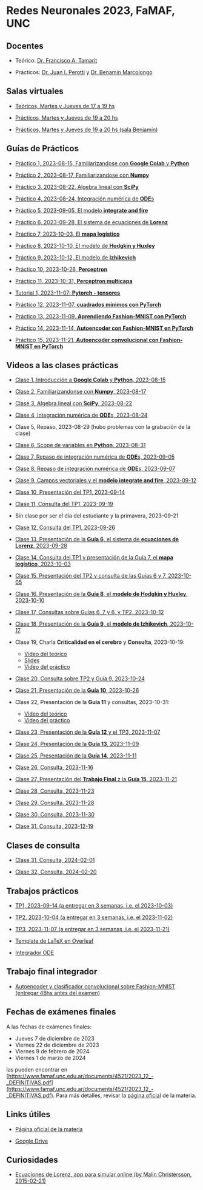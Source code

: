 # Redes Neuronales 2023, FaMAF, UNC

## Docentes

* Teórico: [Dr. Francisco A. Tamarit](mailto:francisco.tamarit@unc.edu.ar)

* Prácticos: [Dr. Juan I. Perotti](mailto:juan.perotti@unc.edu.ar) y [Dr. Benamín Marcolongo](mailto:benjaminmarcolongo@unc.edu.ar)

## Salas virtuales

* [Teóricos, Martes y Jueves de 17 a 19 hs](https://meet.google.com/mzi-bvbq-fch)

* [Prácticos, Martes y Jueves de 19 a 20 hs](https://meet.google.com/mxn-kaid-oxe)

* [Prácticos, Martes y Jueves de 19 a 20 hs (sala Benjamín)](https://meet.google.com/kcg-grrz-qin)

## Guías de Prácticos

* [Práctico 1, 2023-08-15, Familiarizandose con **Google Colab** y **Python**](https://colab.research.google.com/drive/1CYy-_uAJmKVGTQa_9X1fg6prJ3wSITLd?usp=sharing)

* [Práctico 2, 2023-08-17, Familiarizandose con **Numpy**](https://colab.research.google.com/drive/11RaUdM1M3J8e8eDuUyF8NHWOSDg1BcZF?usp=drive_link)

* [Práctico 3, 2023-08-22, Algebra lineal con **SciPy**](https://colab.research.google.com/drive/1wDf3TKlNRAQSwNnSWMkBRU0akWSYj5FJ?usp=drive_link)

* [Práctico 4, 2023-08-24, Integración numérica de **ODE**s](https://colab.research.google.com/drive/1HU6zDd6cAyUIBsK-MDTevFCC2MZnQgkG?usp=drive_link)

* [Práctico 5, 2023-09-05, El modelo **integrate and fire**](https://colab.research.google.com/drive/17atccOmbVA5gGkfh6m9C3N5HQHUCiItZ?usp=drive_link)

* [Práctico 6, 2023-09-28, El sistema de ecuaciones de **Lorenz**](https://colab.research.google.com/drive/1YJGRStaSeM-Fy3aQEu8TJe2Cr15B2Zm_?usp=drive_link)

* [Práctico 7, 2023-10-03, El **mapa logístico**](https://colab.research.google.com/drive/1FYhG0zPQZ_ivhN8bP9tbWzkhPB2HYoux?usp=drive_link)

* [Práctico 8, 2023-10-10, El modelo de **Hodgkin y Huxley**](https://colab.research.google.com/drive/1wzXd6o-Z1vlT_LdHnhEExGf5NIxCkXRm?usp=drive_link)

* [Práctico 9, 2023-10-12, El modelo de **Izhikevich**](https://colab.research.google.com/drive/1aEqZLJMZ1cPU7Ll9SLhIE0mt2g9MZWNL?usp=drive_link)

* [Práctico 10, 2023-10-26, **Perceptron**](https://colab.research.google.com/drive/1OD22scxxLZJqvb_xAVDDYCqet_LDtqix?usp=drive_link)

* [Práctico 11, 2023-10-31, **Perceptron multicapa**](https://colab.research.google.com/drive/1MKwuCx5Ka8yda4FTjbRRd4uLsJq6MglV?usp=drive_link)

* [Tutorial 1, 2023-11-07: **Pytorch - tensores**](https://colab.research.google.com/drive/1rZ2rG0lYGRyGJEl_vd3YE-LnT2lphXah?usp=drive_link)

* [Práctico 12, 2023-11-07, **cuadrados mínimos con PyTorch**](https://colab.research.google.com/drive/1nZKrn9STHsoilRPor_FSRD4_cpbeXwjZ?usp=drive_link)

* [Práctico 13, 2023-11-09, **Aprendiendo Fashion-MNIST con PyTorch**](https://colab.research.google.com/drive/1ES5A3hZD-xPJi_nvmfuqU4vOkhl8ANcd?usp=drive_link) 

* [Práctico 14, 2023-11-14, **Autoencoder con Fashion-MNIST en PyTorch**](https://colab.research.google.com/drive/16qNP98avr9z3_FS9E9qAUM37nDYXp_oc?usp=drive_link) 

* [Práctico 15, 2023-11-21, **Autoencoder convolucional con Fashion-MNIST en PyTorch**](https://colab.research.google.com/drive/1nNpMztieydqLLiHj31LIOMcOJZbCOax6?usp=drive_link)

## Videos a las clases prácticas

* [Clase 1, Introducción a **Google Colab** y **Python**, 2023-08-15](https://drive.google.com/file/d/1kl8s4BNuuhR2n6NqIJ3RNHmXHDtwoGGN/view?usp=drive_link)

* [Clase 2, Familiarizandonse con **Numpy**, 2023-08-17](https://drive.google.com/file/d/1W9JbgvFru2LdE485-nGU4H11lPcjsD9E/view?usp=drive_link)

* [Clase 3, Algebra lineal con **SciPy**, 2023-08-22](https://drive.google.com/file/d/16rPPPvqdl2Zt4BRgTm0miYkuV-xbfwBD/view?usp=drive_link)

* [Clase 4, Integración numérica de **ODE**s, 2023-08-24](https://drive.google.com/file/d/1Sj5RhlrXO46znMTwULFRa9kr23cVLoRM/view?usp=drive_link)

* Clase 5, Repaso, 2023-08-29 (hubo problemas con la grabación de la clase)

* [Clase 6, Scope de variables en **Python**, 2023-08-31](https://drive.google.com/file/d/1vx8Po6L1nsjGgbPAe6yz6ubPil8HyDLK/view?usp=sharing)

* [Clase 7, Repaso de integración numérica de **ODE**s, 2023-09-05](https://drive.google.com/file/d/1spJoBDjx1t50FPkIJs3eiYPXKQ-gjT2I/view?usp=sharing)

* [Clase 8, Repaso de integración numérica de **ODE**s, 2023-09-07](https://drive.google.com/file/d/1r3u35Mrx1k90hx5ZVC_h9_G_V4QByhRn/view?usp=sharing)

* [Clase 9, Campos vectoriales y el **modelo integrate and fire**, 2023-09-12](https://drive.google.com/file/d/1I_GK_BtLtgXGn23KXskZmQtangvsXn7L/view?usp=drive_link)

* [Clase 10, Presentación del TP1, 2023-09-14](https://drive.google.com/file/d/1D5u76ui_7u233wwA-jTgGIab9MTprL8c/view?usp=drive_link)

* [Clase 11, Consulta del TP1, 2023-09-19](https://drive.google.com/file/d/13zM8qMz0Y8X3TSC-JNfpBV1NR0hTteA_/view?usp=sharing)

* Sin clase por ser el día del estudiante y la primavera, 2023-09-21

* [Clase 12, Consulta del TP1, 2023-09-26](https://drive.google.com/file/d/1wQBKMJEpCH2ZMNW32-u2G8b4DCVlbDvg/view?usp=drive_link)

* [Clase 13, Presentación de la **Guía 6**, el sistema de **ecuaciones de Lorenz**, 2023-09-28](https://drive.google.com/file/d/1VjMTSNKkUu_azxrmnBvx4xOhoMedlzGR/view?usp=drive_link)

* [Clase 14, Consulta del TP1 y presentación de la Guía 7, el **mapa logístico**, 2023-10-03](https://drive.google.com/file/d/1BbNI-cj9JN4eDK_r9Pm_e3OlqoIyDNxD/view?usp=drive_link)

* [Clase 15, Presentación del TP2 y consulta de las Guías 6 y 7, 2023-10-05](https://drive.google.com/file/d/1YaK10IHm6JnfE8C6L9JdTRX_usOkHYBo/view?usp=drive_link)

* [Clase 16, Presentación de la **Guía 8**, el **modelo de Hodgkin y Huxley**, 2023-10-10](https://drive.google.com/file/d/1HXd3PFajieBRWiovktP3yawSnxsuRrzE/view?usp=drive_link)

* [Clase 17, Consultas sobre Guías 6, 7 y 6, y TP2, 2023-10-12](https://drive.google.com/file/d/1-9kDX-92_ID6mrp2zA4dku1-5Vb6gTV9/view?usp=sharing)

* [Clase 18, Presentación de la **Guía 9**, el **modelo de Izhikevich**, 2023-10-17](https://drive.google.com/file/d/11v49g6XJ6cn5G5eVjpS9_aci6eON0_bv/view?usp=share_link)

* Clase 19, Charla **Criticalidad en el cerebro** y **Consulta**, 2023-10-19:
    * [Video del teórico](https://drive.google.com/file/d/19FuZZO2i-X39QzfarMbzbVU1Q1SeHm8d/view?usp=sharing) 
    * [Slides](https://docs.google.com/presentation/d/1HrqO_ZRlRCdz8EGvo-76jgkcMuWqy05bjcYXtUOeZM8/edit?usp=sharing)
    * [Video del práctico](https://drive.google.com/file/d/1fNzU5MgNNY1Jlkh56JVdxsogHU7en9lM/view?usp=sharing)

* [Clase 20, Consulta sobre TP2 y Guía 9, 2023-10-24](https://drive.google.com/file/d/1zkZepMwvOvCekL8u24bAm7v87o9lNx9h/view?usp=drive_link)

* [Clase 21, Presentación de la **Guía 10**, 2023-10-26](https://drive.google.com/file/d/1toZ8OoN03BNRbubL4XRvMOOV3CyjuFxk/view?usp=drive_link)

* Clase 22, Presentación de la **Guía 11** y consultas, 2023-10-31: 
    * [Video del teórico](https://drive.google.com/file/d/1Nr8RWB-UEWXgQslhbcyxR1TWeBg0cZ8B/view?usp=drive_link) 
    * [Video del práctico](https://drive.google.com/file/d/168MaH8BIzl_mMqWq6YYDc9Wz_J70MPca/view?usp=drive_link)

* [Clase 23, Presentación de la **Guía 12** y el TP3, 2023-11-07](https://drive.google.com/file/d/1ZI3JcJL5F41sLTcY0_orgGoHuZw1BO9s/view?usp=drive_link)

* [Clase 24, Presentación de la **Guía 13**, 2023-11-09](https://drive.google.com/file/d/12arMHjJQXtQixVsp2z-JYNX5WC5wLoEX/view?usp=drive_link)

* [Clase 25, Presentación de la **Guía 14**, 2023-11-11](https://drive.google.com/file/d/1i8bN-KLXKV6SIgGlUpZGMxFt1kwuA3Ug/view?usp=drive_link)

* [Clase 26, Consulta, 2023-11-16](https://drive.google.com/file/d/1bEd7d39p_UPyfrugjV7TfpacpUc9V0SM/view?usp=drive_link)

* [Clase 27, Presentación del **Trabajo Final** z la **Guía 15**, 2023-11-21](https://drive.google.com/file/d/1A3Hl-eBCEP2u9VWBgx3wK4-9g-Cc1dyq/view?usp=drive_link)

* [Clase 28, Consulta, 2023-11-23](https://drive.google.com/file/d/1RKHhFm8JPszNphd_ImdcV4WjgerGkmYy/view?usp=drive_link)

* [Clase 29, Consulta, 2023-11-28](https://drive.google.com/file/d/1umUxN2_vqbc3slx6Kn2yBbgexdF1a06v/view?usp=drive_link)

* [Clase 30, Consulta, 2023-11-30](https://drive.google.com/file/d/1KJt8-sVA9Jc-ui_HWveYun6a8TDcl6H8/view?usp=drive_link)

* [Clase 31, Consulta, 2023-12-19](https://drive.google.com/file/d/1V4Wv-L4OLgFn6wo3sntEhaTB9Xs4BYvz/view?usp=drive_link)

## Clases de consulta

* [Clase 31, Consulta, 2024-02-01](TODO)

* [Clase 32, Consulta, 2024-02-20](https://drive.google.com/file/d/10COH6LQI0xTCPk9wHGwrVARQXckA1crx/view?usp=drive_link)

## Trabajos prácticos

* [TP1, 2023-09-14 (a entregar en 3 semanas, i.e. el 2023-10-03)](https://github.com/jipphysics/redes-neuronales-2023/blob/main/tp1-2023.pdf)

* [TP2, 2023-10-04 (a entregar en 3 semanas, i.e. el 2023-11-02)](https://github.com/jipphysics/redes-neuronales-2023/blob/main/tp2-2023.pdf)

* [TP3, 2023-11-07 (a entregar en 3 semanas, i.e. el 2023-11-21)](https://github.com/jipphysics/redes-neuronales-2023/blob/main/tp3-2023.pdf)

* [Template de LaTeX en Overleaf](https://www.overleaf.com/read/pxntsyhfrkwp)

* [Integrador ODE](https://github.com/jipphysics/redes-neuronales-2023/blob/main/ode.py)

## Trabajo final integrador

* [Autoencoder y clasificador convolucional sobre Fashion-MNIST (entregar 48hs antes del examen)](https://github.com/jipphysics/redes-neuronales-2023/blob/main/tf-2023.pdf)

## Fechas de exámenes finales

A las féchas de exámenes finales: 

* Jueves 7 de diciembre de 2023
* Viernes 22 de diciembre de 2023
* Viernes 9 de febrero de 2024
* Viernes 1 de marzo de 2024

las pueden encontrar en [https://www.famaf.unc.edu.ar/documents/4521/2023_12_-_DEFINITIVAS.pdf](https://www.famaf.unc.edu.ar/documents/4521/2023_12_-_DEFINITIVAS.pdf).
Para más detalles, revisar la [página oficial](https://www.famaf.unc.edu.ar/~ftamarit/redes2023/) de la materia.

## Links útiles

* [Página oficial de la materia](https://www.famaf.unc.edu.ar/~ftamarit/redes2023/)

* [Google Drive](https://drive.google.com/drive/folders/1n97OOz2s0CceJ2_PAs0VTKDUw80xn7La?usp=sharing)

## Curiosidades

* [Ecuaciones de Lorenz, app para simular online (by Malin Christersson, 2015-02-21)](http://www.malinc.se/m/Lorenz.php)
